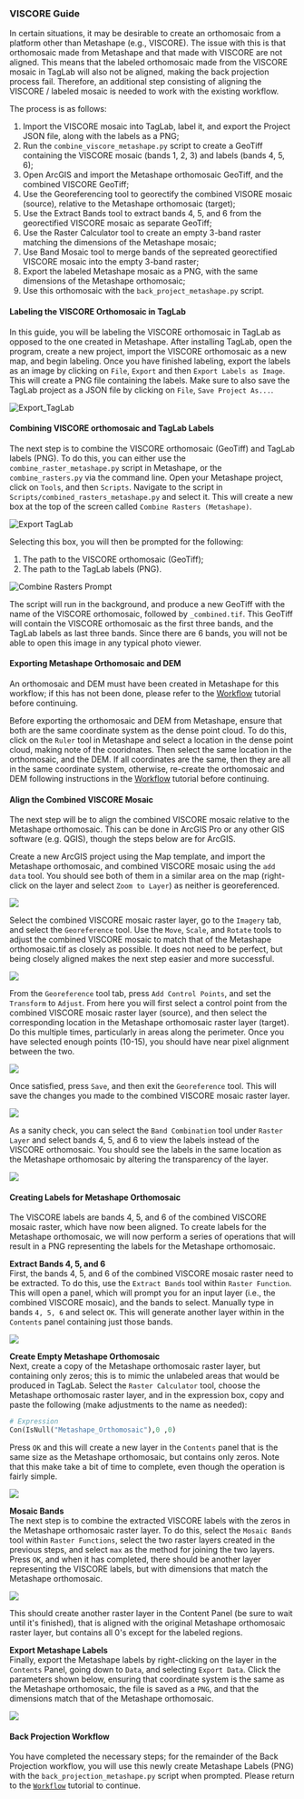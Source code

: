 ### VISCORE Guide

In certain situations, it may be desirable to create an orthomosaic from a platform other than Metashape (e.g., VISCORE). The issue with this is that orthomosaic made from Metashape and that made with VISCORE are not aligned. This means that the labeled orthomosaic made from the VISCORE mosaic in TagLab will also not be aligned, making the back projection process fail. Therefore, an additional step consisting of aligning the VISCORE / labeled mosaic is needed to work with the existing workflow.

The process is as follows:

1. Import the VISCORE mosaic into TagLab, label it, and export the Project JSON file, along with the labels as a PNG;
2. Run the `combine_viscore_metashape.py` script to create a GeoTiff containing the VISCORE mosaic (bands 1, 2, 3) and labels (bands 4, 5, 6);
3. Open ArcGIS and import the Metashape orthomosaic GeoTiff, and the combined VISCORE GeoTiff;
4. Use the Georeferencing tool to georectify the combined VISORE mosaic (source), relative to the Metashape orthomosaic (target);
5. Use the Extract Bands tool to extract bands 4, 5, and 6 from the georectified VISCORE mosaic as separate GeoTiff;
6. Use the Raster Calculator tool to create an empty 3-band raster matching the dimensions of the Metashape mosaic;
7. Use Band Mosaic tool to merge bands of the sepreated georectified VISCORE mosaic into the empty 3-band raster;
8. Export the labeled Metashape mosaic as a PNG, with the same dimensions of the Metashape orthomosaic;
9. Use this orthomosaic with the `back_project_metashape.py` script.

#### Labeling the VISCORE Orthomosaic in TagLab  

In this guide, you will be labeling the VISCORE orthomosaic in TagLab as opposed to the one created in Metashape. After installing TagLab, open the program, create a new project, import the VISCORE orthomosaic as a new map, and begin labeling. Once you have finished labeling, export the labels as an image by clicking on `File`, `Export` and then `Export Labels as Image`. This will create a PNG file containing the labels. Make sure to also save the TagLab project as a JSON file by clicking on `File`, `Save Project As...`.

![Export_TagLab](./Figures/Export_TagLab.png)

#### Combining VISCORE orthomosaic and TagLab Labels  

The next step is to combine the VISCORE orthomosaic (GeoTiff) and TagLab labels (PNG). To do this, you can either use the `combine_raster_metashape.py` script in Metashape, or the `combine_rasters.py` via the command line. Open your Metashape project, click on `Tools`, and then `Scripts`. Navigate to the script in `Scripts/combined_rasters_metashape.py` and select it. This will create a new box at the top of the screen called `Combine Rasters (Metashape)`.

![Export TagLab](./Figures/Combine_Rasters.PNG)

Selecting this box, you will then be prompted for the following:

1. The path to the VISCORE orthomosaic (GeoTiff);
2. The path to the TagLab labels (PNG).

![Combine Rasters Prompt](./Figures/Combine_Rasters_2.PNG)

The script will run in the background, and produce a new GeoTiff with the name of the VISCORE orthomosaic, followed by `_combined.tif`. This GeoTiff will contain the VISCORE orthomosaic as the first three bands, and the TagLab labels as last three bands. Since there are 6 bands, you will not be able to open this image in any typical photo viewer.

#### Exporting Metashape Orthomosaic and DEM  

An orthomosaic and DEM must have been created in Metashape for this workflow; if this has not been done, please refer to the [Workflow]("./Workflow.md") tutorial before continuing.

Before exporting the orthomosaic and DEM from Metashape, ensure that both are the same coordinate system as the dense point cloud. To do this, click on the `Ruler` tool in Metashape and select a location in the dense point cloud, making note of the cooridnates. Then select the same location in the orthomosaic, and the DEM. If all coordinates are the same, then they are all in the same coordinate system, otherwise, re-create the orthomosaic and DEM following instructions in the [Workflow]("./Workflow.md") tutorial before continuing.

#### Align the Combined VISCORE Mosaic  

The next step will be to align the combined VISCORE mosaic relative to the Metashape orthomosaic. This can be done in ArcGIS Pro or any other GIS software (e.g. QGIS), though the steps below are for ArcGIS.

Create a new ArcGIS project using the Map template, and import the Metashape orthomosaic, and combined VISCORE mosaic using the `add data` tool. You should see both of them in a similar area on the map (right-click on the layer and select `Zoom to Layer`) as neither is georeferenced.

![](./Figures/Import_to_ArcGIS.PNG)

Select the combined VISCORE mosaic raster layer, go to the `Imagery` tab, and select the `Georeference` tool. Use the `Move`, `Scale`, and `Rotate` tools to adjust the combined VISCORE mosaic to match that of the Metashape orthomosaic.tif as closely as possible. It does not need to be perfect, but being closely aligned makes the next step easier and more successful.

![](./Figures/Scale_Rotate.PNG)

From the `Georeference` tool tab, press `Add Control Points`, and set the `Transform` to `Adjust`. From here you will first select a control point from the combined VISCORE mosaic raster layer (source), and then select the corresponding location in the Metashape orthomosaic raster layer (target). Do this multiple times, particularly in areas along the perimeter. Once you have selected enough points (10-15), you should have near pixel alignment between the two.

![](./Figures/Swipe_View.PNG)

Once satisfied, press `Save`, and then exit the `Georeference` tool. This will save the changes you made to the combined VISCORE mosaic raster layer.

![](./Figures/Georeferenced_Orthomosaic.PNG)

As a sanity check, you can select the `Band Combination` tool under `Raster Layer` and select bands 4, 5, and 6 to view the labels instead of the VISCORE orthomosaic. You should see the labels in the same location as the Metashape orthomosaic by altering the transparency of the layer.

![](./Figures/Georeferenced_Labels.PNG)

#### Creating Labels for Metashape Orthomosaic  

The VISCORE labels are bands 4, 5, and 6 of the combined VISCORE mosaic raster, which have now been aligned. To create labels for the Metashape orthomosaic, we will now perform a series of operations that will result in a PNG representing the labels for the Metashape orthomosaic.

__Extract Bands 4, 5, and 6__  
First, the bands 4, 5, and 6 of the combined VISCORE mosaic raster need to be extracted. To do this, use the `Extract Bands` tool within `Raster Function`. This will open a panel, which will prompt you for an input layer (i.e., the combined VISCORE mosaic), and the bands to select. Manually type in bands `4, 5, 6` and select `OK`. This will generate another layer within in the `Contents` panel containing just those bands.

![](./Figures/Extract_Label_Bands.PNG)

__Create Empty Metashape Orthomosaic__  
Next, create a copy of the Metashape orthomosaic raster layer, but containing only zeros; this is to mimic the unlabeled areas that would be produced in TagLab. Select the `Raster Calculator` tool, choose the Metashape orthomosaic raster layer, and in the expression box, copy and paste the following (make adjustments to the name as needed):

```python
# Expression
Con(IsNull("Metashape_Orthomosaic"),0 ,0)
```

Press `OK` and this will create a new layer in the `Contents` panel that is the same size as the Metashape orthomosaic, but contains only zeros. Note that this make take a bit of time to complete, even though the operation is fairly simple.

![](./Figures/Raster_Calculator.PNG)

__Mosaic Bands__  
The next step is to combine the extracted VISCORE labels with the zeros in the Metashape orthomosaic raster layer. To do this, select the `Mosaic Bands` tool within `Raster Functions`, select the two raster layers created in the previous steps, and select `max` as the method for joining the two layers. Press `OK`, and when it has completed, there should be another layer representing the VISCORE labels, but with dimensions that match the Metashape orthomosaic.

![](./Figures/Mosaic_Rasters.PNG)

This should create another raster layer in the Content Panel (be sure to wait until it's finished), that is aligned with the original Metashape orthomosaic raster layer, but contains all 0's except for the labeled regions.


__Export Metashape Labels__  
Finally, export the Metashape labels by right-clicking on the layer in the `Contents` Panel, going down to `Data`, and selecting `Export Data`. Click the parameters shown below, ensuring that coordinate system is the same as the Metashape orthomosaic, the file is saved as a `PNG`, and that the dimensions match that of the Metashape orthomosaic.

![](./Figures/Export_Labels.PNG)

#### Back Projection Workflow

You have completed the necessary steps; for the remainder of the Back Projection workflow, you will use this newly create Metashape Labels (PNG) with the `back_projection_metashape.py` script when prompted. Please return to the [`Workflow`](./Workflow.md) tutorial to continue.


```python

```
